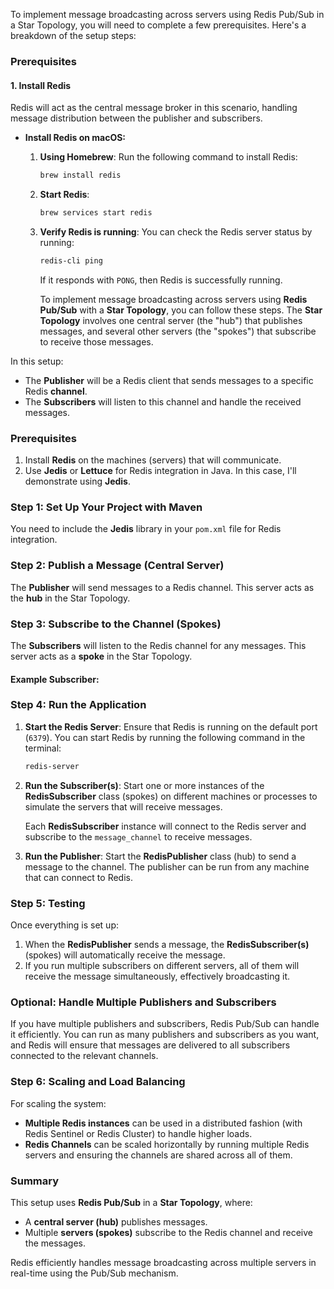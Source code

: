 To implement message broadcasting across servers using Redis Pub/Sub in a Star Topology, you will need to complete a few prerequisites. Here's a breakdown of the setup steps:

### Prerequisites

#### 1. **Install Redis**
Redis will act as the central message broker in this scenario, handling message distribution between the publisher and subscribers.

- **Install Redis on macOS:**
  1. **Using Homebrew**: Run the following command to install Redis:
     ```bash
     brew install redis
     ```
  2. **Start Redis**:
     ```bash
     brew services start redis
     ```
  3. **Verify Redis is running**:
     You can check the Redis server status by running:
     ```bash
     redis-cli ping
     ```
     If it responds with `PONG`, then Redis is successfully running.

     To implement message broadcasting across servers using **Redis Pub/Sub** with a **Star Topology**, you can follow these steps. The **Star Topology** involves one central server (the "hub") that publishes messages, and several other servers (the "spokes") that subscribe to receive those messages.

In this setup:
- The **Publisher** will be a Redis client that sends messages to a specific Redis **channel**.
- The **Subscribers** will listen to this channel and handle the received messages.

### Prerequisites

1. Install **Redis** on the machines (servers) that will communicate.
2. Use **Jedis** or **Lettuce** for Redis integration in Java. In this case, I'll demonstrate using **Jedis**.

### Step 1: Set Up Your Project with Maven

You need to include the **Jedis** library in your `pom.xml` file for Redis integration.

### Step 2: Publish a Message (Central Server)

The **Publisher** will send messages to a Redis channel. This server acts as the **hub** in the Star Topology.

### Step 3: Subscribe to the Channel (Spokes)

The **Subscribers** will listen to the Redis channel for any messages. This server acts as a **spoke** in the Star Topology.

#### Example Subscriber:


### Step 4: Run the Application

1. **Start the Redis Server**: Ensure that Redis is running on the default port (`6379`). You can start Redis by running the following command in the terminal:
   ```bash
   redis-server
   ```

2. **Run the Subscriber(s)**: Start one or more instances of the **RedisSubscriber** class (spokes) on different machines or processes to simulate the servers that will receive messages.

   Each **RedisSubscriber** instance will connect to the Redis server and subscribe to the `message_channel` to receive messages.

3. **Run the Publisher**: Start the **RedisPublisher** class (hub) to send a message to the channel. The publisher can be run from any machine that can connect to Redis.

### Step 5: Testing

Once everything is set up:
1. When the **RedisPublisher** sends a message, the **RedisSubscriber(s)** (spokes) will automatically receive the message.
2. If you run multiple subscribers on different servers, all of them will receive the message simultaneously, effectively broadcasting it.

### Optional: Handle Multiple Publishers and Subscribers

If you have multiple publishers and subscribers, Redis Pub/Sub can handle it efficiently. You can run as many publishers and subscribers as you want, and Redis will ensure that messages are delivered to all subscribers connected to the relevant channels.

### Step 6: Scaling and Load Balancing

For scaling the system:
- **Multiple Redis instances** can be used in a distributed fashion (with Redis Sentinel or Redis Cluster) to handle higher loads.
- **Redis Channels** can be scaled horizontally by running multiple Redis servers and ensuring the channels are shared across all of them.

### Summary

This setup uses **Redis Pub/Sub** in a **Star Topology**, where:
- A **central server (hub)** publishes messages.
- Multiple **servers (spokes)** subscribe to the Redis channel and receive the messages.

Redis efficiently handles message broadcasting across multiple servers in real-time using the Pub/Sub mechanism.
